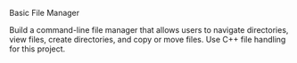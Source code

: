 Basic File Manager

Build a command-line file manager that allows users to
navigate directories, view files, create directories, and
copy or move files. Use C++ file handling for this
project.
